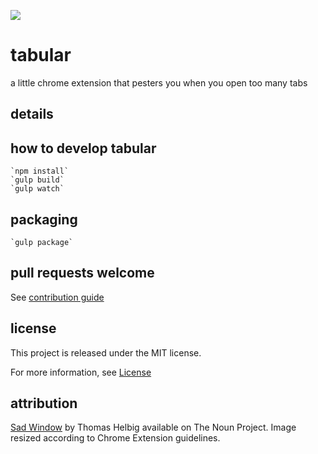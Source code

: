 ![](https://raw.githubusercontent.com/chaserx/tabular/master/app/images/noun_158509_128.png)

# tabular

a little chrome extension that pesters you when you open too many tabs

## details

## how to develop tabular

    `npm install`
    `gulp build`
    `gulp watch`

## packaging

    `gulp package`

## pull requests welcome

See [contribution guide](https://github.com/chaserx/tabular/blob/master/CONTRIBUTING.md)

## license

This project is released under the MIT license.

For more information, see
[License](https://github.com/chaserx/tabular/blob/master/LICENSE)

## attribution

[Sad Window](https://thenounproject.com/search/?q=window+sad&i=158509) by Thomas Helbig available on The Noun Project. Image resized according to Chrome Extension guidelines.
